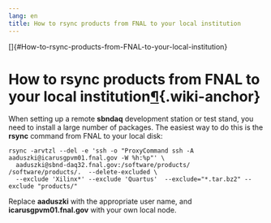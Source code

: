 ```yaml
---
lang: en
title: How to rsync products from FNAL to your local institution
---
```


[]{#How-to-rsync-products-from-FNAL-to-your-local-institution}

How to rsync products from FNAL to your local institution[¶](#How-to-rsync-products-from-FNAL-to-your-local-institution){.wiki-anchor}
======================================================================================================================================

When setting up a remote **sbndaq** development station or test stand,
you need to install a large number of packages. The easiest way to do
this is the **rsync** command from FNAL to your local disk:

    rsync -arvtzl --del -e 'ssh -o "ProxyCommand ssh -A aaduszki@icarusgpvm01.fnal.gov -W %h:%p"' \
      aaduszki@sbnd-daq32.fnal.gov:/software/products/ /software/products/.  --delete-excluded \
      --exclude 'Xilinx*' --exclude 'Quartus'  --exclude="*.tar.bz2" --exclude "products/" 

Replace **aaduszki** with the appropriate user name, and
**icarusgpvm01.fnal.gov** with your own local node.
